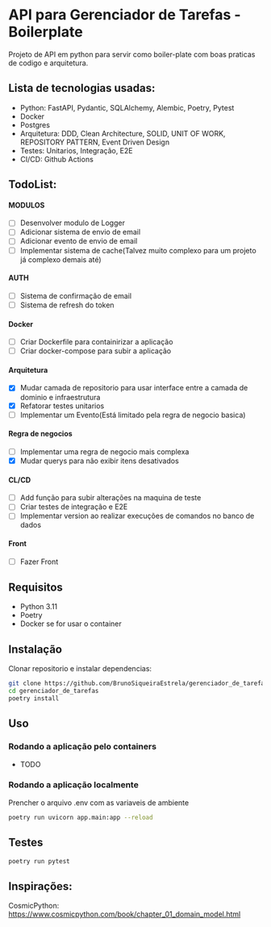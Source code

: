 # API para Gerenciador de Tarefas - Boilerplate 
Projeto de API em python para servir como boiler-plate com boas praticas de codigo e arquitetura. 


## Lista de tecnologias usadas:
 
- Python: FastAPI, Pydantic, SQLAlchemy, Alembic, Poetry, Pytest
- Docker
- Postgres
- Arquitetura: DDD, Clean Architecture, SOLID, UNIT OF WORK, REPOSITORY PATTERN, Event Driven Design
- Testes: Unitarios, Integração, E2E
- CI/CD: Github Actions

## TodoList:

#### MODULOS

- [ ] Desenvolver modulo de Logger
- [ ] Adicionar sistema de envio de email
- [ ] Adicionar evento de envio de email
- [ ] Implementar sistema de cache(Talvez muito complexo para um projeto já complexo demais até)

#### AUTH
- [ ] Sistema de confirmação de email
- [ ] Sistema de refresh do token

#### Docker
- [ ] Criar Dockerfile para containirizar a aplicação  
- [ ] Criar docker-compose para subir a aplicação  

#### Arquitetura
- [x] Mudar camada de repositorio para usar interface entre a camada de dominio e infraestrutura
- [x] Refatorar testes unitarios
- [ ] Implementar um Evento(Está limitado pela regra de negocio basica)

#### Regra de negocios
- [ ] Implementar uma regra de negocio mais complexa
- [x] Mudar querys para não exibir itens desativados

#### CL/CD
- [ ] Add função para subir alterações na maquina de teste
- [ ] Criar testes de integração e E2E
- [ ] Implementar version ao realizar execuções de comandos no banco de dados

#### Front
- [ ] Fazer Front

## Requisitos

- Python 3.11
- Poetry
- Docker se for usar o container

## Instalação

Clonar repositorio e instalar dependencias:

```sh
git clone https://github.com/BrunoSiqueiraEstrela/gerenciador_de_tarefas
cd gerenciador_de_tarefas
poetry install
```

## Uso

### Rodando a aplicação pelo containers

- TODO

### Rodando a aplicação localmente

Prencher o arquivo .env com as variaveis de ambiente


```sh
poetry run uvicorn app.main:app --reload

```
## Testes

```sh
poetry run pytest
```

## Inspirações:

CosmicPython: https://www.cosmicpython.com/book/chapter_01_domain_model.html

